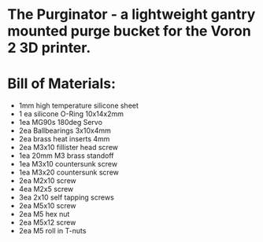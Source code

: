 # The Purginator - a lightweight gantry mounted purge bucket for the Voron 2 3D printer.
# Bill of Materials:

* 1mm high temperature silicone sheet
* 1 ea silicone O-Ring 10x14x2mm
* 1ea MG90s 180deg Servo
* 2ea Ballbearings 3x10x4mm
* 2ea brass heat inserts 4mm
* 2ea M3x10 fillister head screw
* 1ea 20mm M3 brass standoff
* 1ea M3x10 countersunk screw
* 1ea M3x20 countersunk screw
* 2ea M2x10 screw
* 4ea M2x5 screw
* 3ea 2x10 self tapping screws
* 2ea M5x10 screw
* 2ea M5 hex nut
* 2ea M5x12 screw
* 2ea M5 roll in T-nuts

